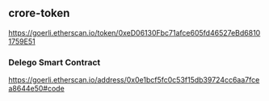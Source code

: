 ## crore-token

https://goerli.etherscan.io/token/0xeD06130Fbc71afce605fd46527eBd68101759E51


### Delego Smart Contract
https://goerli.etherscan.io/address/0x0e1bcf5fc0c53f15db39724cc6aa7fcea8644e50#code
